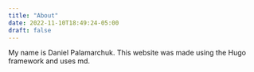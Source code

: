 ```yaml
---
title: "About"
date: 2022-11-10T18:49:24-05:00
draft: false
---
```


My name is Daniel Palamarchuk. This website was made using the Hugo framework and uses md.
